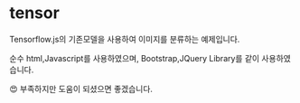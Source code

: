 # tensor
Tensorflow.js의 기존모델을 사용하여 이미지를 분류하는 예제입니다.

순수 html,Javascript를 사용하였으며, Bootstrap,JQuery Library를 같이
사용하였습니다.

😍 부족하지만 도움이 되셨으면 좋겠습니다.


